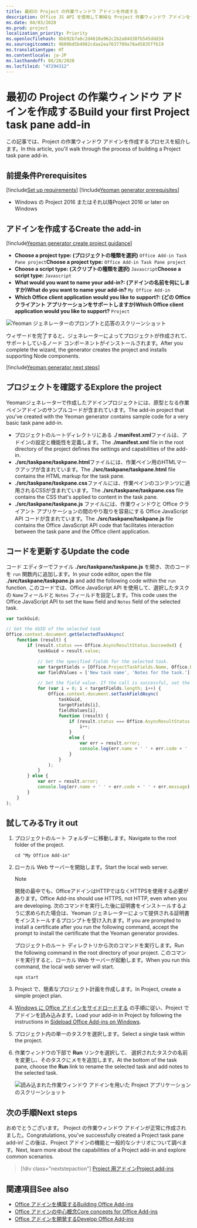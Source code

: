 ```yaml
---
title: 最初の Project の作業ウィンドウ アドインを作成する
description: Office JS API を使用して単純な Project 作業ウィンドウ アドインを作成する方法について説明します。
ms.date: 04/03/2020
ms.prod: project
localization_priority: Priority
ms.openlocfilehash: 8bb92b7a6c2d4610a962c2b2a84d38fb545ddd34
ms.sourcegitcommit: 9609bd5b4982cdaa2ea7637709a78a45835ffb19
ms.translationtype: HT
ms.contentlocale: ja-JP
ms.lasthandoff: 08/28/2020
ms.locfileid: "47294312"
---
```

# <a name="build-your-first-project-task-pane-add-in"></a><span data-ttu-id="88590-103">最初の Project の作業ウィンドウ アドインを作成する</span><span class="sxs-lookup"><span data-stu-id="88590-103">Build your first Project task pane add-in</span></span>

<span data-ttu-id="88590-104">この記事では、Project の作業ウィンドウ アドインを作成するプロセスを紹介します。</span><span class="sxs-lookup"><span data-stu-id="88590-104">In this article, you'll walk through the process of building a Project task pane add-in.</span></span>

## <a name="prerequisites"></a><span data-ttu-id="88590-105">前提条件</span><span class="sxs-lookup"><span data-stu-id="88590-105">Prerequisites</span></span>

[!include[Set up requirements](../includes/set-up-dev-environment-beforehand.md)]
[!include[Yeoman generator prerequisites](../includes/quickstart-yo-prerequisites.md)]

- <span data-ttu-id="88590-106">Windows の Project 2016 またはそれ以降</span><span class="sxs-lookup"><span data-stu-id="88590-106">Project 2016 or later on Windows</span></span>

## <a name="create-the-add-in"></a><span data-ttu-id="88590-107">アドインを作成する</span><span class="sxs-lookup"><span data-stu-id="88590-107">Create the add-in</span></span>

[!include[Yeoman generator create project guidance](../includes/yo-office-command-guidance.md)]

- <span data-ttu-id="88590-108">**Choose a project type: (プロジェクトの種類を選択)** `Office Add-in Task Pane project`</span><span class="sxs-lookup"><span data-stu-id="88590-108">**Choose a project type:** `Office Add-in Task Pane project`</span></span>
- <span data-ttu-id="88590-109">**Choose a script type: (スクリプトの種類を選択)** `Javascript`</span><span class="sxs-lookup"><span data-stu-id="88590-109">**Choose a script type:** `Javascript`</span></span>
- <span data-ttu-id="88590-110">**What would you want to name your add-in?: (アドインの名前を何にしますか)**</span><span class="sxs-lookup"><span data-stu-id="88590-110">**What do you want to name your add-in?**</span></span> `My Office Add-in`
- <span data-ttu-id="88590-111">**Which Office client application would you like to support?: (どの Office クライアント アプリケーションをサポートしますか)**</span><span class="sxs-lookup"><span data-stu-id="88590-111">**Which Office client application would you like to support?**</span></span> `Project`

![Yeoman ジェネレーターのプロンプトと応答のスクリーンショット](../images/yo-office-project.png)

<span data-ttu-id="88590-113">ウィザードを完了すると、ジェネレーターによってプロジェクトが作成されて、サポートしているノード コンポーネントがインストールされます。</span><span class="sxs-lookup"><span data-stu-id="88590-113">After you complete the wizard, the generator creates the project and installs supporting Node components.</span></span>

[!include[Yeoman generator next steps](../includes/yo-office-next-steps.md)]

## <a name="explore-the-project"></a><span data-ttu-id="88590-114">プロジェクトを確認する</span><span class="sxs-lookup"><span data-stu-id="88590-114">Explore the project</span></span>

<span data-ttu-id="88590-115">Yeomanジェネレーターで作成したアドインプロジェクトには、原型となる作業ペインアドインのサンプルコードが含まれています。</span><span class="sxs-lookup"><span data-stu-id="88590-115">The add-in project that you've created with the Yeoman generator contains sample code for a very basic task pane add-in.</span></span> 

- <span data-ttu-id="88590-116">プロジェクトのルートディレクトリにある **./ manifest.xml**ファイルは、アドインの設定と機能性を定義します。</span><span class="sxs-lookup"><span data-stu-id="88590-116">The **./manifest.xml** file in the root directory of the project defines the settings and capabilities of the add-in.</span></span>
- <span data-ttu-id="88590-117">**./src/taskpane/taskpane.html**ファイルには、作業ペイン用のHTMLマークアップが含まれています。</span><span class="sxs-lookup"><span data-stu-id="88590-117">The **./src/taskpane/taskpane.html** file contains the HTML markup for the task pane.</span></span>
- <span data-ttu-id="88590-118">**./src/taskpane/taskpane.css**ファイルには、作業ペインのコンテンツに適用されるCSSが含まれています。</span><span class="sxs-lookup"><span data-stu-id="88590-118">The **./src/taskpane/taskpane.css** file contains the CSS that's applied to content in the task pane.</span></span>
- <span data-ttu-id="88590-119">**./src/taskpane/taskpane.js** ファイルには、作業ウィンドウと Office クライアント アプリケーションの間のやり取りを容易にする Office JavaScript API コードが含まれています。</span><span class="sxs-lookup"><span data-stu-id="88590-119">The **./src/taskpane/taskpane.js** file contains the Office JavaScript API code that facilitates interaction between the task pane and the Office client application.</span></span>

## <a name="update-the-code"></a><span data-ttu-id="88590-120">コードを更新する</span><span class="sxs-lookup"><span data-stu-id="88590-120">Update the code</span></span>

<span data-ttu-id="88590-121">コード エディターでファイル **./src/taskpane/taskpane.js** を開き、次のコードを `run` 関数内に追加します。</span><span class="sxs-lookup"><span data-stu-id="88590-121">In your code editor, open the file **./src/taskpane/taskpane.js** and add the following code within the `run` function.</span></span> <span data-ttu-id="88590-122">このコードでは、Office JavaScript API を使用して、選択したタスクの `Name`フィールドと `Notes` フィールドを設定します。</span><span class="sxs-lookup"><span data-stu-id="88590-122">This code uses the Office JavaScript API to set the `Name` field and `Notes` field of the selected task.</span></span>

```js
var taskGuid;

// Get the GUID of the selected task
Office.context.document.getSelectedTaskAsync(
    function (result) {
        if (result.status === Office.AsyncResultStatus.Succeeded) {
            taskGuid = result.value;

            // Set the specified fields for the selected task.
            var targetFields = [Office.ProjectTaskFields.Name, Office.ProjectTaskFields.Notes];
            var fieldValues = ['New task name', 'Notes for the task.'];

            // Set the field value. If the call is successful, set the next field.
            for (var i = 0; i < targetFields.length; i++) {
                Office.context.document.setTaskFieldAsync(
                    taskGuid,
                    targetFields[i],
                    fieldValues[i],
                    function (result) {
                        if (result.status === Office.AsyncResultStatus.Succeeded) {
                            i++;
                        }
                        else {
                            var err = result.error;
                            console.log(err.name + ' ' + err.code + ' ' + err.message);
                        }
                    }
                );
            }
        } else {
            var err = result.error;
            console.log(err.name + ' ' + err.code + ' ' + err.message);
        }
    }
);
```

## <a name="try-it-out"></a><span data-ttu-id="88590-123">試してみる</span><span class="sxs-lookup"><span data-stu-id="88590-123">Try it out</span></span>

1. <span data-ttu-id="88590-124">プロジェクトのルート フォルダーに移動します。</span><span class="sxs-lookup"><span data-stu-id="88590-124">Navigate to the root folder of the project.</span></span>

    ```command&nbsp;line
    cd "My Office Add-in"
    ```

2. <span data-ttu-id="88590-125">ローカル Web サーバーを開始します。</span><span class="sxs-lookup"><span data-stu-id="88590-125">Start the local web server.</span></span>

    > [!NOTE]
    > <span data-ttu-id="88590-126">開発の最中でも、OfficeアドインはHTTPではなくHTTPSを使用する必要があります。</span><span class="sxs-lookup"><span data-stu-id="88590-126">Office Add-ins should use HTTPS, not HTTP, even when you are developing.</span></span> <span data-ttu-id="88590-127">次のコマンドを実行した後に証明書をインストールするように求められた場合は、Yeoman ジェネレーターによって提供される証明書をインストールするプロンプトを受け入れます。</span><span class="sxs-lookup"><span data-stu-id="88590-127">If you are prompted to install a certificate after you run the following command, accept the prompt to install the certificate that the Yeoman generator provides.</span></span>

    <span data-ttu-id="88590-128">プロジェクトのルート ディレクトリから次のコマンドを実行します。</span><span class="sxs-lookup"><span data-stu-id="88590-128">Run the following command in the root directory of your project.</span></span> <span data-ttu-id="88590-129">このコマンドを実行すると、ローカル Web サーバーが起動します。</span><span class="sxs-lookup"><span data-stu-id="88590-129">When you run this command, the local web server will start.</span></span>

    ```command&nbsp;line
    npm start
    ```

3. <span data-ttu-id="88590-130">Project で、簡素なプロジェクト計画を作成します。</span><span class="sxs-lookup"><span data-stu-id="88590-130">In Project, create a simple project plan.</span></span>

4. <span data-ttu-id="88590-131">[Windows に Office アドインをサイドロードする](../testing/create-a-network-shared-folder-catalog-for-task-pane-and-content-add-ins.md) の手順に従い、Project でアドインを読み込みます。</span><span class="sxs-lookup"><span data-stu-id="88590-131">Load your add-in in Project by following the instructions in [Sideload Office Add-ins on Windows](../testing/create-a-network-shared-folder-catalog-for-task-pane-and-content-add-ins.md).</span></span>

5. <span data-ttu-id="88590-132">プロジェクト内の単一のタスクを選択します。</span><span class="sxs-lookup"><span data-stu-id="88590-132">Select a single task within the project.</span></span>

6. <span data-ttu-id="88590-133">作業ウィンドウの下部で **Run** リンクを選択して、 選択されたタスクの名前を変更し、そのタスクにメモを追加します。</span><span class="sxs-lookup"><span data-stu-id="88590-133">At the bottom of the task pane, choose the **Run** link to rename the selected task and add notes to the selected task.</span></span>

    ![読み込まれた作業ウィンドウ アドインを用いた Project アプリケーションのスクリーンショット](../images/project-quickstart-addin-1.png)

## <a name="next-steps"></a><span data-ttu-id="88590-135">次の手順</span><span class="sxs-lookup"><span data-stu-id="88590-135">Next steps</span></span>

<span data-ttu-id="88590-136">おめでとうございます。 Project の作業ウィンドウ アドインが正常に作成されました。</span><span class="sxs-lookup"><span data-stu-id="88590-136">Congratulations, you've successfully created a Project task pane add-in!</span></span> <span data-ttu-id="88590-137">この後は、Project アドインの機能と一般的なシナリオについて調べます。</span><span class="sxs-lookup"><span data-stu-id="88590-137">Next, learn more about the capabilities of a Project add-in and explore common scenarios.</span></span>

> [!div class="nextstepaction"]
> [<span data-ttu-id="88590-138">Project 用アドイン</span><span class="sxs-lookup"><span data-stu-id="88590-138">Project add-ins</span></span>](../project/project-add-ins.md)

## <a name="see-also"></a><span data-ttu-id="88590-139">関連項目</span><span class="sxs-lookup"><span data-stu-id="88590-139">See also</span></span>

- [<span data-ttu-id="88590-140">Office アドインを構築する</span><span class="sxs-lookup"><span data-stu-id="88590-140">Building Office Add-ins</span></span>](../overview/office-add-ins-fundamentals.md)
- [<span data-ttu-id="88590-141">Office アドインの中心概念</span><span class="sxs-lookup"><span data-stu-id="88590-141">Core concepts for Office Add-ins</span></span>](../overview/core-concepts-office-add-ins.md)
- [<span data-ttu-id="88590-142">Office アドインを開発する</span><span class="sxs-lookup"><span data-stu-id="88590-142">Develop Office Add-ins</span></span>](../develop/develop-overview.md)
